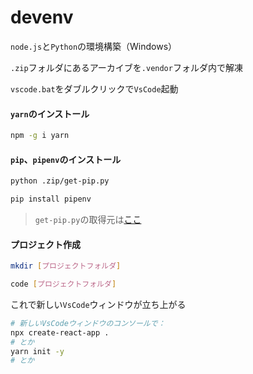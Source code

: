 # devenv

`node.js`と`Python`の環境構築（Windows）

`.zip`フォルダにあるアーカイブを`.vendor`フォルダ内で解凍

`vscode.bat`をダブルクリックで`VsCode`起動


#### `yarn`のインストール
```bash
npm -g i yarn 
```

#### `pip`、`pipenv`のインストール
```bash
python .zip/get-pip.py

pip install pipenv
```
> `get-pip.py`の取得元は[ここ](https://bootstrap.pypa.io/get-pip.py)

#### プロジェクト作成
```bash
mkdir [プロジェクトフォルダ]

code [プロジェクトフォルダ]

```

これで新しい`VsCode`ウィンドウが立ち上がる
```bash
# 新しいVsCodeウィンドウのコンソールで：
npx create-react-app .
# とか
yarn init -y
# とか
```

